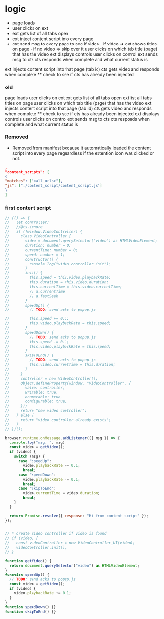 # logic

- page loads
- user clicks on ext
- ext gets list of all tabs open
- ext inject content script into every page
- ext send msg to every page to see if video - if video => ext shows titles on page - if no video => skip over it
  user clicks on which tab title (page) that has the video
  ext displays controls
  user clicks on control
  ext sends msg to cts
  cts responds when complete and what current status is

ext injects content script into that page (tab id)
cts gets video and responds when complete
\*\* check to see if cts has already been injected

### old

page loads
user clicks on ext
ext gets list of all tabs open
ext list all tabs titles on page
user clicks on which tab title (page) that has the video
ext injects content script into that page (tab id)
cts gets video and responds when complete
\*\* check to see if cts has already been injected
ext displays controls
user clicks on control
ext sends msg to cts
cts responds when complete and what current status is

### Removed

- Removed from manifest because it automatically loaded the content script into every page reguardless if the extention icon was clicked or not.

```json
,
"content_scripts": [
{
"matches": ["<all_urls>"],
"js": ["./content_script/content_script.js"]
}
]
```

### first content script

```js
// (() => {
//   let controller;
//   //@ts-ignore
//   if (!window.VideoController) {
//     class VideoController {
//       video = document.querySelector("video") as HTMLVideoElement;
//       duration: number = 0;
//       currentTime: number = 0;
//       speed: number = 1;
//       constructor() {
//         console.log("video controller init");
//       }
//       init() {
//         this.speed = this.video.playbackRate;
//         this.duration = this.video.duration;
//         this.currentTime = this.video.currentTime;
//         // a.currentTime
//         // a.fastSeek
//       }
//       speedUp() {
//         // TODO: send acks to popup.js

//         this.speed += 0.1;
//         this.video.playbackRate = this.speed;
//       }
//       speedDown() {
//         // TODO: send acks to popup.js
//         this.speed -= 0.1;
//         this.video.playbackRate = this.speed;
//       }
//       skipToEnd() {
//         // TODO: send acks to popup.js
//         this.video.currentTime = this.duration;
//       }
//     }
//     controller = new VideoController();
//     Object.defineProperty(window, "VideoController", {
//       value: controller,
//       writable: true,
//       enumerable: true,
//       configurable: true,
//     });
//     return "new video controller";
//   } else {
//     return "video controller already exists";
//   }
// })();

browser.runtime.onMessage.addListener(({ msg }) => {
  console.log("msg: ", msg);
  const video = getVideo();
  if (video) {
    switch (msg) {
      case "speedUp":
        video.playbackRate += 0.1;
        break;
      case "speedDown":
        video.playbackRate -= 0.1;
        break;
      case "skipToEnd":
        video.currentTime = video.duration;
        break;
    }
  }

  return Promise.resolve({ response: "Hi from content script" });
});


// * create video controller if video is found
// if (video) {
//   const videoController = new VideoController_UI(video);
//   videoController.init();
// }

function getVideo() {
  return document.querySelector("video") as HTMLVideoElement;
}
function speedUp() {
  // TODO: send acks to popup.js
  const video = getVideo();
  if (video) {
    video.playbackRate += 0.1;
  }
}
function speedDown() {}
function skipToEnd() {}

```
